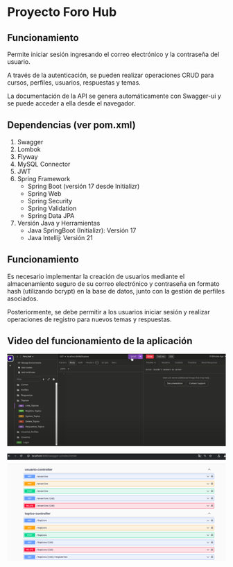 # Proyecto Foro Hub

## Funcionamiento

Permite iniciar sesión ingresando el correo electrónico y la contraseña del usuario.

A través de la autenticación, se pueden realizar operaciones CRUD para cursos, perfiles, usuarios, respuestas y temas.

La documentación de la API se genera automáticamente con Swagger-ui y se puede acceder a ella desde el navegador.

## Dependencias (ver pom.xml)

1) Swagger
2) Lombok
3) Flyway
4) MySQL Connector
5) JWT
6) Spring Framework
	- Spring Boot (versión 17 desde Initializr)
	- Spring Web
	- Spring Security
	- Spring Validation
	- Spring Data JPA
7) Versión Java y Herramientas
	- Java SpringBoot (Initializr): Versión 17
	- Java Intellij: Versión 21

## Funcionamiento

Es necesario implementar la creación de usuarios mediante el almacenamiento seguro de su correo electrónico y contraseña en formato hash (utilizando bcrypt) en la base de datos, junto con la gestión de perfiles asociados.

Posteriormente, se debe permitir a los usuarios iniciar sesión y realizar operaciones de registro para nuevos temas y respuestas.

## Video del funcionamiento de la aplicación

[![Mira el vídeo](https://github.com/KeilinPaniagua/Foro-Hub/blob/main/Proyecto%20Foro%20Hub.png)](https://youtu.be/aqYCaEz9UT8)

![swagger](https://github.com/KeilinPaniagua/Foro-Hub/blob/main/Proyecto%20Foro%20Hub%202png.png)
